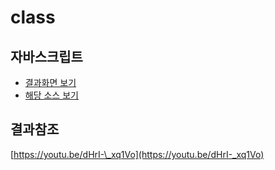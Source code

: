 # class

## 자바스크립트

* [결과화면 보기](https://yeony1011.github.io/2019script_ex/js_basic/class.html)
* [해당 소스 보기](https://github.com/yeony1011/2019script_ex/blob/master/js_basic/class.html)

## 결과참조

[https://youtu.be/dHrI-\_xq1Vo](https://youtu.be/dHrI-_xq1Vo)

